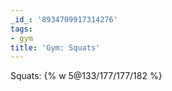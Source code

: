 ```yaml
---
_id_: '8934709917314276'
tags:
- gym
title: 'Gym: Squats'
---
```


Squats: {% w 5@133/177/177/182 %}
